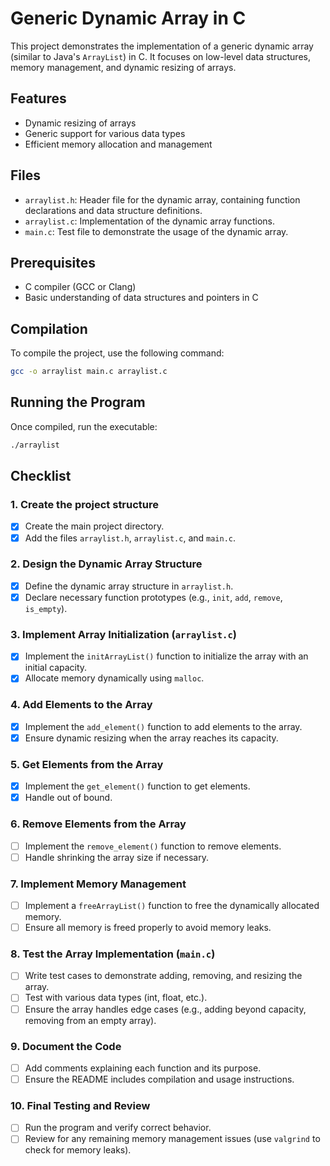 # Generic Dynamic Array in C

This project demonstrates the implementation of a generic dynamic array (similar to Java's `ArrayList`) in C. It focuses on low-level data structures, memory management, and dynamic resizing of arrays.

## Features

- Dynamic resizing of arrays
- Generic support for various data types
- Efficient memory allocation and management

## Files

- `arraylist.h`: Header file for the dynamic array, containing function declarations and data structure definitions.
- `arraylist.c`: Implementation of the dynamic array functions.
- `main.c`: Test file to demonstrate the usage of the dynamic array.

## Prerequisites

- C compiler (GCC or Clang)
- Basic understanding of data structures and pointers in C

## Compilation

To compile the project, use the following command:

```bash
gcc -o arraylist main.c arraylist.c
```

## Running the Program

Once compiled, run the executable:

```bash
./arraylist
```

## Checklist

### 1. Create the project structure

- [x] Create the main project directory.
- [x] Add the files `arraylist.h`, `arraylist.c`, and `main.c`.

### 2. Design the Dynamic Array Structure

- [x] Define the dynamic array structure in `arraylist.h`.
- [x] Declare necessary function prototypes (e.g., `init`, `add`, `remove`, `is_empty`).

### 3. Implement Array Initialization (`arraylist.c`)

- [x] Implement the `initArrayList()` function to initialize the array with an initial capacity.
- [x] Allocate memory dynamically using `malloc`.

### 4. Add Elements to the Array

- [x] Implement the `add_element()` function to add elements to the array.
- [x] Ensure dynamic resizing when the array reaches its capacity.

### 5. Get Elements from the Array

- [x] Implement the `get_element()` function to get elements.
- [x] Handle out of bound.

### 6. Remove Elements from the Array

- [ ] Implement the `remove_element()` function to remove elements.
- [ ] Handle shrinking the array size if necessary.

### 7. Implement Memory Management

- [ ] Implement a `freeArrayList()` function to free the dynamically allocated memory.
- [ ] Ensure all memory is freed properly to avoid memory leaks.

### 8. Test the Array Implementation (`main.c`)

- [ ] Write test cases to demonstrate adding, removing, and resizing the array.
- [ ] Test with various data types (int, float, etc.).
- [ ] Ensure the array handles edge cases (e.g., adding beyond capacity, removing from an empty array).

### 9. Document the Code

- [ ] Add comments explaining each function and its purpose.
- [ ] Ensure the README includes compilation and usage instructions.

### 10. Final Testing and Review

- [ ] Run the program and verify correct behavior.
- [ ] Review for any remaining memory management issues (use `valgrind` to check for memory leaks).
